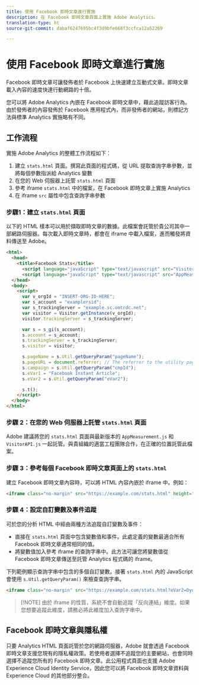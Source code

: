 ```yaml
---
title: 使用 Facebook 即時文章進行實施
description: 在 Facebook 即時文章頁面上實施 Adobe Analytics。
translation-type: ht
source-git-commit: dabaf6247695bc4f3d9bfe668f3ccfca12a52269

---
```



# 使用 Facebook 即時文章進行實施

Facebook 即時文章可讓發佈者於 Facebook 上快速建立互動式文章。即時文章載入內容的速度快達行動網路的十倍。

您可以將 Adobe Analytics 內嵌在 Facebook 即時文章中，藉此追蹤訪客行為。由於發佈者的內容發佈於 Facebook 應用程式內，而非發佈者的網站，則標記方法與標準 Analytics 實施略有不同。

## 工作流程

實施 Adobe Analytics 的整體工作流程如下：

1. 建立 `stats.html` 頁面。撰寫此頁面的程式碼，從 URL 提取查詢字串參數，並將每個參數指派給 Analytics 變數
1. 在您的 Web 伺服器上託管 `stats.html` 頁面
1. 參考 iframe `stats.html` 中的檔案，在 Facebook 即時文章上實施 Analytics
1. 在 iframe `src` 屬性中包含查詢字串參數

### 步驟1：建立 `stats.html` 頁面

以下的 HTML 樣本可以用於擷取即時文章的數據。此檔案會託管於貴公司其中一部網路伺服器。每次載入即時文章時，都會在 iframe 中載入檔案，進而觸發將資料傳送至 Adobe。

```html
<html>
  <head>
    <title>Facebook Stats</title>
      <script language="javaScript" type="text/javascript" src="VisitorAPI.js"></script>
      <script language="javaScript" type="text/javascript" src="AppMeasurement.js"></script>
  </head>
  <body>
    <script>
      var v_orgId = "INSERT-ORG-ID-HERE";
      var s_account = "examplersid";
      var s_trackingServer = "example.sc.omtrdc.net";
      var visitor = Visitor.getInstance(v_orgId);
      visitor.trackingServer = s_trackingServer;

      var s = s_gi(s_account);
      s.account = s_account;
      s.trackingServer = s_trackingServer;
      s.visitor = visitor;

      s.pageName = s.Util.getQueryParam("pageName");
      s.pageURL = document.referrer; // The referrer to the utility page is the parent frame
      s.campaign = s.Util.getQueryParam("cmpId");
      s.eVar1 = "Facebook Instant Article";
      s.eVar2 = s.Util.getQueryParam("eVar2");

      s.t();
    </script>
  </body>
</html>
```

### 步驟 2：在您的 Web 伺服器上託管 `stats.html` 頁面

Adobe 建議將您的 `stats.html` 頁面與最新版本的 `AppMeasurement.js` 和 `VisitorAPI.js` 一起託管。與貴組織的適當工程團隊合作，在正確的位置託管此檔案。

### 步驟 3：參考每個 Facebook 即時文章頁面上的 `stats.html`

建立 Facebook 即時文章內容時，可以將 HTML 內容內嵌於 iframe 中。例如：

```html
<iframe class="no-margin" src="https://example.com/stats.html" height="0"></iframe>
```

### 步驟 4：設定自訂變數及事件追蹤

可於您的分析 HTML 中經由兩種方法追蹤自訂變數及事件：

* 直接在 `stats.html` 頁面中包含變數值和事件。此處定義的變數最適合所有 Facebook 即時文章通常相同的值。
* 將變數值加入參考 iframe 的查詢字串中。此方法可讓您將變數值從 Facebook 即時文章傳送至託管 Analytics 程式碼的 iframe。

下列範例顯示查詢字串中包含的多個自訂變數。接著 `stats.html` 內的 JavaScript 會使用 `s.Util.getQueryParam()` 來檢查查詢字串。

```html
<iframe class="no-margin" src="https://example.com/stats.html?eVar2=Dynamic%20article%20title&pageName=Example%20article%20name&cmpId=exampleID123" height="0"></iframe>
```

>[!NOTE] 由於 iframe 的性質，系統不會自動追蹤「反向連結」維度。如果您想要追蹤此維度，請務必將此維度加入查詢字串中。

## Facebook 即時文章與隱私權

只要 Analytics HTML 頁面託管於您的網路伺服器，Adobe 就會透過 Facebook 即時文章支援您現有的隱私權政策。若使用者選擇不追蹤您的主要網站，也會同時選擇不追蹤您所有的 Facebook 即時文章。此公用程式頁面也支援 Adobe Experience Cloud Identity Service，因此您可以將 Facebook 即時文章資料與 Experience Cloud 的其他部分整合。
